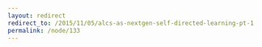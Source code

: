 ```yaml
---
layout: redirect
redirect_to: /2015/11/05/alcs-as-nextgen-self-directed-learning-pt-1
permalink: /node/133
---
```

